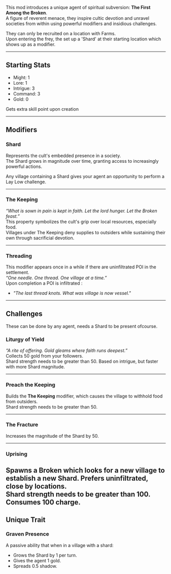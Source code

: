 This mod introduces a unique agent of spiritual subversion: **The First Among the Broken**.  
A figure of reverent menace, they inspire cultic devotion and unravel societies from within using powerful modifiers and insidious challenges.  

They can only be recruited on a location with Farms.  
Upon entering the frey, the set up a 'Shard' at their starting location which shows up as a modifier.

---

## Starting Stats ##

* Might: 1
* Lore: 1
* Intrigue: 3
* Command: 3
* Gold: 0

Gets extra skill point upon creation

---

## Modifiers ##

### Shard ###
Represents the cult's embedded presence in a society.  
The Shard grows in magnitude over time, granting access to increasingly powerful actions.  

Any village containing a Shard gives your agent an opportunity to perform a Lay Low challenge.  

---

### The Keeping ###
*“What is sown in pain is kept in faith. Let the lord hunger. Let the Broken feast.”*  
This property symbolizes the cult's grip over local resources, especially food.  
Villages under The Keeping deny supplies to outsiders while sustaining their own through sacrificial devotion.

---

### Threading ###
This modifier appears once in a while if there are uninfiltrated POI in the settlement.  
*“One needle. One thread. One village at a time.”*  
Upon completion a POI is infiltrated :  
* *"The last thread knots. What was village is now vessel."*

---

## Challenges ##
These can be done by any agent, needs a Shard to be present ofcourse.

### Liturgy of Yield ###
*“A rite of offering. Gold gleams where faith runs deepest.”*  
Collects 50 gold from your followers.  
Shard strength needs to be greater than 50. 
Based on intrigue, but faster with more Shard magnitude.  

---

### Preach the Keeping ###

Builds the **The Keeping** modifier, which causes the village to withhold food from outsiders.  
Shard strength needs to be greater than 50.

---

### The Fracture ###

Increases the magnitude of the Shard by 50.  

---

### Uprising ###

Spawns a Broken which looks for a new village to establish a new Shard. Prefers uninfiltrated, close by locations.  
Shard strength needs to be greater than 100. Consumes 100 charge.
---

## Unique Trait ##

### Graven Presence ###

A passive ability that when in a village with a shard:
- Grows the Shard by 1 per turn.
- Gives the agent 1 gold.
- Spreads 0.5 shadow.


